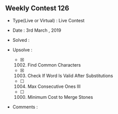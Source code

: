 ## Weekly Contest 126

* Type(Live or Virtual) : Live Contest

* Date : 3rd March , 2019

* Solved :


* Upsolve :

    * [X] 1002. Find Common Characters
    * [X] 1003. Check If Word Is Valid After Substitutions
    * [ ] 1004. Max Consecutive Ones III
    * [ ] 1000. Minimum Cost to Merge Stones

* Comments :
